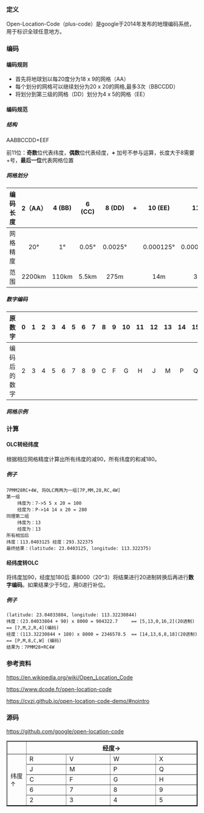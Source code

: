 ### 定义

Open-Location-Code（plus-code）是google于2014年发布的地理编码系统，用于标识全球任意地方。

### 编码

#### 编码规则

* 首先将地球划以每20度分为18 x 9的网格（AA）
* 每个划分的网格可以继续划分为20 x 20的网格,最多3次（BBCCDD）
* 将划分到第三级的网格（DD）划分为4 x 5的网格（EE）

#### 编码规范

##### 结构

AABBCCDD+EEF

前11位：**奇数**位代表纬度，**偶数**位代表经度，**+** 加号不参与运算，长度大于8需要+号，**最后一位**代表网格位置

##### 网格划分

| 编码长度 | 2（AA） | 4 (BB) | 6 (CC) | 8 (DD)  |  +   |  10 (EE)  |   11 (F)    |
| :------: | :-----: | :----: | :----: | :-----: | :--: | :-------: | :---------: |
| 网格精度 |   20°   |   1°   | 0.05°  | 0.0025° |      | 0.000125° | 0.00003125° |
|   范围   | 2200km  | 110km  | 5.5km  |  275m   |      |    14m    |    3.5m     |

##### 数字编码

|    原数字    |  0   |  1   |  2   |  3   |  4   |  5   |  6   |  7   |  8   |  9   |  10  |  11  |  12  |  13  |  14  |  15  |  16  |  17  |  18  |  19  |
| :----------: | :--: | :--: | :--: | :--: | :--: | :--: | :--: | :--: | :--: | :--: | :--: | :--: | :--: | :--: | :--: | :--: | :--: | :--: | :--: | :--: |
| 编码后的数字 |  2   |  3   |  4   |  5   |  6   |  7   |  8   |  9   |  C   |  F   |  G   |  H   |  J   |  M   |  P   |  Q   |  R   |  V   |  W   |  X   |

##### 网格示例

<table border="2" >
    <tr>
        <th></th>
        <th colspan="4" align="center">经度→</th>
    </tr>
    <tr>
        <td width="10%" rowspan="5">纬度↑</td>
        <td>R</td>
        <td>V</td>
        <td>W</td>
        <td>X</td>
    </tr>
    <tr>
        <td>J</td>
        <td>M</td>
        <td>P</td>
        <td>Q</td>
    </tr>
    <tr>
        <td>C</td>
        <td>F</td>
        <td>G</td>
        <td>H</td>
    </tr>
    <tr>
        <td>6</td>
        <td>7</td>
        <td>8</td>
        <td>9</td>
    </tr>
    <tr>
        <td>2</td>
        <td>3</td>
        <td>4</td>
        <td>5</td>
    </tr>

### 计算

#### OLC转经纬度

根据相应网格精度计算出所有纬度的减90，所有纬度的和减180。

##### 例子

```
7PMM28RC+4W, 将OLC两两为一组[7P,MM,28,RC,4W]
第一组
	纬度为：7->5 5 x 20 = 100
	经度为：P->14 14 x 20 = 280
同理第二组
	纬度为：13
	经度为：13
所有相加后
纬度：113.0403125 经度：293.322375 
最终结果：(latitude: 23.0403125, longitude: 113.322375)
```

#### 经纬度转OLC

将纬度加90，经度加180后 乘8000（20^3）将结果进行20进制转换后再进行**数字编码**。如果结果少于5位，用0进行补位。

##### 例子

```
(latitude: 23.04033804, longitude: 113.32230844)
纬度：(23.04033804 + 90) x 8000 = 904322.7  	== [5,13,0,16,2](20进制) 		== [7,M,2,R,4](编码)
经度：(113.32230844 + 180) x 8000 = 2346578.5 	== [14,13,6,8,18](20进制) 	== [P,M,8,C,W] (编码)
结果为：7PMM28+RC4W
```

### 参考资料

https://en.wikipedia.org/wiki/Open_Location_Code

https://www.dcode.fr/open-location-code

https://cvzi.github.io/open-location-code-demo/#nointro

### 源码

https://github.com/google/open-location-code
